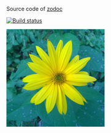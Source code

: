 Source code of [zodoc](https://tesar-tech.github.io/zodoc/docs/)

[![Build status](https://ci.appveyor.com/api/projects/status/r4w78a1eurq9ktnk?svg=true)](https://ci.appveyor.com/project/tesar-tech/zodoc)

![](input/assets/img/kytka256.jpg)

